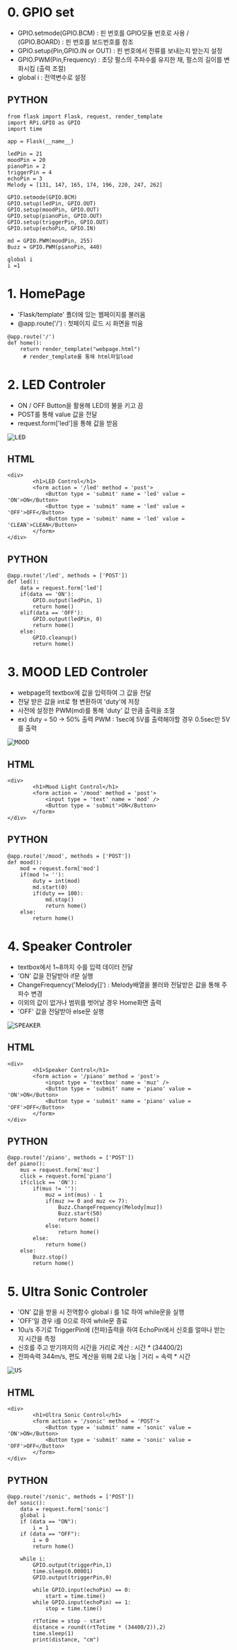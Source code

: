 # 0. GPIO set

- GPIO.setmode(GPIO.BCM) : 핀 번호를 GPIO모듈 번호로 사용 / (GPIO.BOARD) : 핀 번호를 보드번호를 참조
- GPIO.setup(Pin,GPIO.IN or OUT) : 핀 번호에서 전류를 보내는지 받는지 설정
- GPIO.PWM(Pin,Frequency) : 초당 펄스의 주파수를 유지한 채, 펄스의 길이를 변화시킴 (출력 조절)
- global i : 전역변수로 설정

## PYTHON
```
from flask import Flask, request, render_template
import RPi.GPIO as GPIO
import time

app = Flask(__name__)

ledPin = 21
moodPin = 20
pianoPin = 2
triggerPin = 4
echoPin = 3
Melody = [131, 147, 165, 174, 196, 220, 247, 262]

GPIO.setmode(GPIO.BCM)
GPIO.setup(ledPin, GPIO.OUT)
GPIO.setup(moodPin, GPIO.OUT)
GPIO.setup(pianoPin, GPIO.OUT)
GPIO.setup(triggerPin, GPIO.OUT)
GPIO.setup(echoPin, GPIO.IN)

md = GPIO.PWM(moodPin, 255)
Buzz = GPIO.PWM(pianoPin, 440)

global i
i =1
```

# 1. HomePage

- 'Flask/template' 폴더에 있는 웹페이지를 불러옴
- @app.route('/') : 첫페이지 로드 시 화면을 띄움

```
@app.route('/')
def home():
    return render_template("webpage.html")
     # render_template를 통해 html파일load
```

# 2. LED Controler

- ON / OFF Button을 활용해 LED의 불을 키고 끔
- POST를 통해 value 값을 전달
- request.form['led']을 통해 값을 받음

<kbd>![LED](/Capture/LED%20Control.PNG "LED Control")</kbd>

## HTML
```
<div>
		<h1>LED Control</h1>
		<form action = '/led' method = 'post'>
			<Button type = 'submit' name = 'led' value = 'ON'>ON</Button>
			<Button type = 'submit' name = 'led' value = 'OFF'>OFF</Button>
			<Button type = 'submit' name = 'led' value = 'CLEAN'>CLEAN</Button>
		</form>
</div>
```
## PYTHON
```
@app.route('/led', methods = ['POST'])
def led():
    data = request.form['led']
    if(data == 'ON'):
        GPIO.output(ledPin, 1)
        return home()
    elif(data == 'OFF'):
        GPIO.output(ledPin, 0)
        return home()
    else:
        GPIO.cleanup()
        return home()
```

# 3. MOOD LED Controler

- webpage의 textbox에 값을 입력하여 그 값을 전달
- 전달 받은 값을 int로 형 변환하여 'duty'에 저장
- 사전에 설정한 PWM(md)를 통해 'duty' 값 만큼 출력을 조절 
- ex) duty = 50 -> 50% 출력
      PWM : 1sec에 5V를 출력해야할 경우 0.5sec만 5V를 출력 

<kbd>![MOOD](/Capture/Mood%20Control.PNG "MOOD Control")</kbd>

## HTML
```
<div>
		<h1>Mood Light Control</h1>
		<form action = '/mood' method = 'post'>
			<input type = 'text' name = 'mod' />
			<Button type = 'submit'>ON</Button>
		</form>
</div>
```
## PYTHON
```
@app.route('/mood', methods = ['POST'])
def mood():
    mod = request.form['mod']
    if(mod != ''):
        duty = int(mod)
        md.start(0)
        if(duty == 100):
            md.stop()
            return home()
    else:
        return home()
```

# 4. Speaker Controler

- textbox에서 1~8까지 수를 입력 데이터 전달
- 'ON' 값을 전달받아 if문 실행
- ChangeFrequency('Melody[]') : Melody배열을 불러와 전달받은 값을 통해 주파수 변경
- 이외의 값이 없거나 범위를 벗어날 경우 Home화면 출력
- 'OFF' 값을 전달받아 else문 실행

<kbd>![SPEAKER](/Capture/Speaker%20Control.PNG "Speaker Control")</kbd>

## HTML
```
<div>
		<h1>Speaker Control</h1>
		<form action = '/piano' method = 'post'>
			<input type = 'textbox' name = 'muz' />
			<Button type = 'submit' name = 'piano' value = 'ON'>ON</Button>
			<Button type = 'submit' name = 'piano' value = 'OFF'>OFF</Button>
		</form>
</div>
```
## PYTHON
```
@app.route('/piano', methods = ['POST'])
def piano():
    mus = request.form['muz']
    click = request.form['piano']
    if(click == 'ON'):
        if(mus != ''):
            muz = int(mus) - 1
            if(muz >= 0 and muz <= 7):
                Buzz.ChangeFrequency(Melody[muz])
                Buzz.start(50)
                return home()
            else:
                return home()
        else:
            return home()
    else:
        Buzz.stop()
        return home()
```

# 5. Ultra Sonic Controler

- 'ON' 값을 받을 시 전역함수 global i 를 1로 하여 while문을 실행
- 'OFF'일 경우 i를 0으로 하여 while문 종료
- 10u/s 주기로 TriggerPin에 (전파)출력을 하여 EchoPin에서 신호를 얼마나 받는지 시간을 측정
- 신호를 주고 받기까지의 시간을 거리로 계산 : 시간 * (34400/2)   
- 전파속력 344m/s, 편도 계산을 위해 2로 나눔 | 거리 = 속력 * 시간   

<kbd>![US](/Capture/UltraSonic%20Control.PNG "US Control")</kbd>

## HTML
```
<div>
		<h1>Ultra Sonic Control</h1>
		<form action = '/sonic' method = 'POST'>
			<Button type = 'submit' name = 'sonic' value = 'ON'>ON</Button>
			<Button type = 'submit' name = 'sonic' value = 'OFF'>OFF</Button>
		</form>
</div>
```
## PYTHON
```
@app.route('/sonic', methods = ['POST'])
def sonic():
    data = request.form['sonic']
    global i
    if (data == "ON"):
        i = 1
    if (data == "OFF"):
        i = 0
        return home()

    while i:
        GPIO.output(triggerPin,1)
        time.sleep(0.00001)
        GPIO.output(triggerPin,0)

        while GPIO.input(echoPin) == 0:
            start = time.time()
        while GPIO.input(echoPin) == 1:
            stop = time.time()

        rtTotime = stop - start
        distance = round((rtTotime * (34400/2)),2)
        time.sleep(1)
        print(distance, "cm")
```
